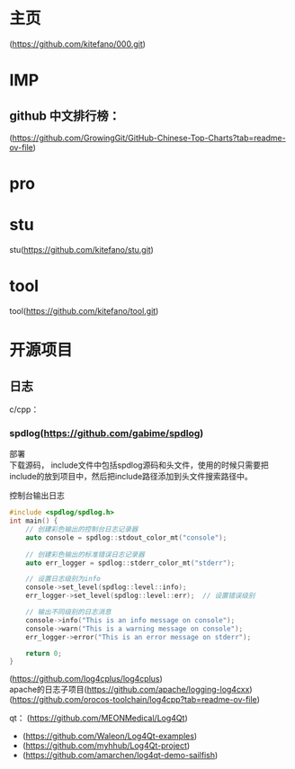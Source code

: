 
# 主页  
(https://github.com/kitefano/000.git)  



# IMP
## github 中文排行榜： 
(https://github.com/GrowingGit/GitHub-Chinese-Top-Charts?tab=readme-ov-file)  


# pro  

# stu  
stu(https://github.com/kitefano/stu.git)  


# tool  
tool(https://github.com/kitefano/tool.git)  

# 开源项目
## 日志  
c/cpp： 
### spdlog(https://github.com/gabime/spdlog)  
部署  
下载源码， include文件中包括spdlog源码和头文件，使用的时候只需要把include的放到项目中，然后把include路径添加到头文件搜索路径中。  

控制台输出日志  
```c++
#include <spdlog/spdlog.h>
int main() {
    // 创建彩色输出的控制台日志记录器
    auto console = spdlog::stdout_color_mt("console");
    
    // 创建彩色输出的标准错误日志记录器
    auto err_logger = spdlog::stderr_color_mt("stderr");

    // 设置日志级别为info
    console->set_level(spdlog::level::info);
    err_logger->set_level(spdlog::level::err);  // 设置错误级别

    // 输出不同级别的日志消息
    console->info("This is an info message on console");
    console->warn("This is a warning message on console");
    err_logger->error("This is an error message on stderr");

    return 0;
}
```




(https://github.com/log4cplus/log4cplus)  
apache的日志子项目(https://github.com/apache/logging-log4cxx) 
(https://github.com/orocos-toolchain/log4cpp?tab=readme-ov-file)  



qt： (https://github.com/MEONMedical/Log4Qt)  
- (https://github.com/Waleon/Log4Qt-examples)  
- (https://github.com/myhhub/Log4Qt-project)    
- (https://github.com/amarchen/log4qt-demo-sailfish)  

